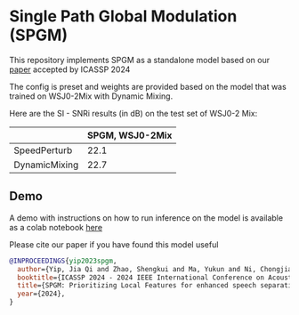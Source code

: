 # Single Path Global Modulation (SPGM)

This repository implements SPGM as a standalone model based on our [paper](https://arxiv.org/abs/2309.12608) accepted by ICASSP 2024

The config is preset and weights are provided based on the model that was trained on WSJ0-2Mix with Dynamic Mixing.

Here are the SI - SNRi results (in dB) on the test set of WSJ0-2 Mix:

| | SPGM, WSJ0-2Mix |
|--- | --- |
|SpeedPerturb | 22.1 |
|DynamicMixing | 22.7 |

## Demo

A demo with instructions on how to run inference on the model is available as a colab notebook [here](https://colab.research.google.com/drive/1zKEaRFNITve7WPsqVNUuaRXiduR7H1Ki?usp=sharing)

Please cite our paper if you have found this model useful
```bibtex
@INPROCEEDINGS{yip2023spgm,
  author={Yip, Jia Qi and Zhao, Shengkui and Ma, Yukun and Ni, Chongjia and Zhang, Chong and Wang, Hao and Nguyen, Trung Hieu and Zhou, Kun and Ng, Dianwen and Chng, Eng Siong and others},
  booktitle={ICASSP 2024 - 2024 IEEE International Conference on Acoustics, Speech and Signal Processing (ICASSP)}, 
  title={SPGM: Prioritizing Local Features for enhanced speech separation performance},
  year={2024},
}
```
